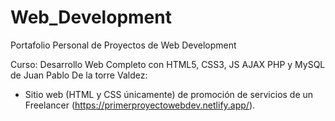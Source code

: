 # Web_Development
Portafolio Personal de Proyectos de Web Development

Curso: Desarrollo Web Completo con HTML5, CSS3, JS AJAX PHP y MySQL de Juan Pablo De la torre Valdez:
- Sitio web (HTML y CSS únicamente) de promoción de servicios de un Freelancer (https://primerproyectowebdev.netlify.app/).
